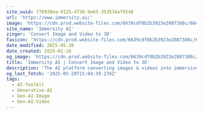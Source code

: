 ```yaml
---
site_uuid: 776939ea-9125-4736-9e65-353534af9548
url: 'https://www.immersity.ai/'
image: 'https://cdn.prod.website-files.com/6639cdf0b2b3923e2887386c/664e3106d07f80a0d64e79ff_IAI_Opengraph.jpg'
site_name: 'Immersity AI'
zinger: 'Convert Image and Video to 3D'
favicon: 'https://cdn.prod.website-files.com/6639cdf0b2b3923e2887386c/66478cab0edee878c79cf0a8_IAI_FAVICON.png'
date_modified: 2025-05-28
date_created: 2025-01-16
og_image: 'https://cdn.prod.website-files.com/6639cdf0b2b3923e2887386c/664e3106d07f80a0d64e79ff_IAI_Opengraph.jpg'
title: 'Immersity AI | Convert Image and Video to 3D'
description: 'The AI platform converting images & videos into immersive 3D experiences.'
og_last_fetch: '2025-05-28T15:04:39.276Z'
tags:
  - AI-Toolkit
  - Generative-AI
  - Gen-AI-Image
  - Gen-AI-Video
---
```


